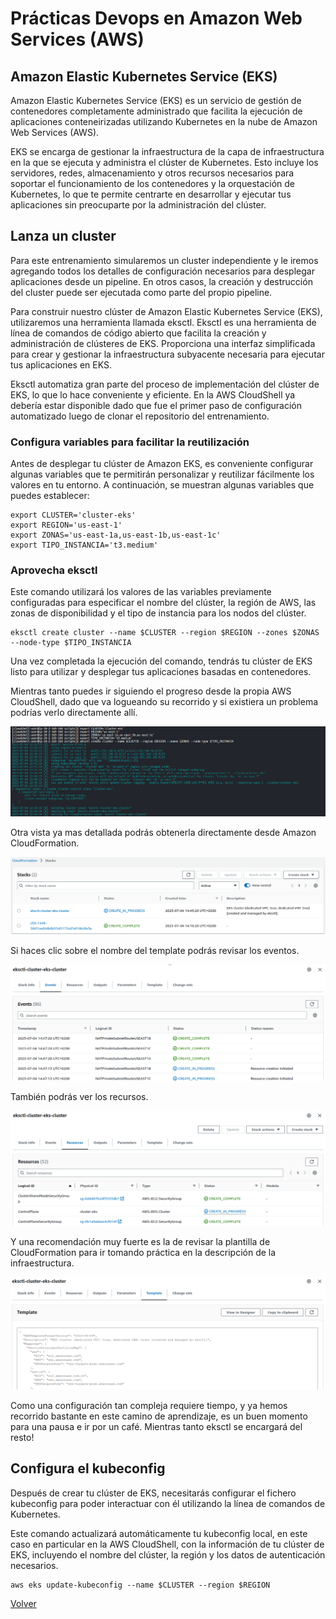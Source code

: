 # Prácticas Devops en Amazon Web Services (AWS)
## Amazon Elastic Kubernetes Service (EKS)

Amazon Elastic Kubernetes Service (EKS) es un servicio de gestión de contenedores completamente administrado que facilita la ejecución de aplicaciones conteneirizadas utilizando Kubernetes en la nube de Amazon Web Services (AWS). 

EKS se encarga de gestionar la infraestructura de la capa de infraestructura en la que se ejecuta y administra el clúster de Kubernetes. Esto incluye los servidores, redes, almacenamiento y otros recursos necesarios para soportar el funcionamiento de los contenedores y la orquestación de Kubernetes, lo que te permite centrarte en desarrollar y ejecutar tus aplicaciones sin preocuparte por la administración del clúster.

## Lanza un cluster

Para este entrenamiento simularemos un cluster independiente y le iremos agregando todos los detalles de configuración necesarios para desplegar aplicaciones desde un pipeline. En otros casos, la creación y destrucción del cluster puede ser ejecutada como parte del propio pipeline.

Para construir nuestro clúster de Amazon Elastic Kubernetes Service (EKS), utilizaremos una herramienta llamada eksctl. Eksctl es una herramienta de línea de comandos de código abierto que facilita la creación y administración de clústeres de EKS. Proporciona una interfaz simplificada para crear y gestionar la infraestructura subyacente necesaria para ejecutar tus aplicaciones en EKS.

Eksctl automatiza gran parte del proceso de implementación del clúster de EKS, lo que lo hace conveniente y eficiente. En la AWS CloudShell ya debería estar disponible dado que fue el primer paso de configuración automatizado luego de clonar el repositorio del entrenamiento.

### Configura variables para facilitar la reutilización

Antes de desplegar tu clúster de Amazon EKS, es conveniente configurar algunas variables que te permitirán personalizar y reutilizar fácilmente los valores en tu entorno. A continuación, se muestran algunas variables que puedes establecer:

```shell
export CLUSTER='cluster-eks'
export REGION='us-east-1'
export ZONAS='us-east-1a,us-east-1b,us-east-1c'
export TIPO_INSTANCIA='t3.medium'
```

### Aprovecha eksctl

Este comando utilizará los valores de las variables previamente configuradas para especificar el nombre del clúster, la región de AWS, las zonas de disponibilidad y el tipo de instancia para los nodos del clúster.

```shell
eksctl create cluster --name $CLUSTER --region $REGION --zones $ZONAS --node-type $TIPO_INSTANCIA
```

Una vez completada la ejecución del comando, tendrás tu clúster de EKS listo para utilizar y desplegar tus aplicaciones basadas en contenedores. 

Mientras tanto puedes ir siguiendo el progreso desde la propia AWS CloudShell, dado que va logueando su recorrido y si existiera un problema podrías verlo directamente allí.

<div align="center">
  <img src="imagenes/creacion-eks-cloudshell.png" alt="Creación EKS Cloud Shell logs">
</div>


Otra vista ya mas detallada podrás obtenerla directamente desde Amazon CloudFormation.

<div align="center">
  <img src="imagenes/creacion-eks-cloudformation.png" alt="Creación EKS CloudFormation">
</div>

Si haces clic sobre el nombre del template podrás revisar los eventos.

<div align="center">
  <img src="imagenes/creacion-eks-eventos.png" alt="Creación EKS CloudFormation Eventos">
</div>

También podrás ver los recursos.

<div align="center">
  <img src="imagenes/creacion-eks-recursos.png" alt="Creación EKS CloudFormation Recursos">
</div>

Y una recomendación muy fuerte es la de revisar la plantilla de CloudFormation para ir tomando práctica en la descripción de la infraestructura.

<div align="center">
  <img src="imagenes/creacion-eks-template.png" alt="Creación EKS CloudFormation Template">
</div>


Como una configuración tan compleja requiere tiempo, y ya hemos recorrido bastante en este camino de aprendizaje, es un buen momento para una pausa e ir por un café. 
Mientras tanto eksctl se encargará del resto!

## Configura el kubeconfig

Después de crear tu clúster de EKS, necesitarás configurar el fichero kubeconfig para poder interactuar con él utilizando la línea de comandos de Kubernetes.

Este comando actualizará automáticamente tu kubeconfig local, en este caso en particular en la AWS CloudShell, con la información de tu clúster de EKS, incluyendo el nombre del clúster, la región y los datos de autenticación necesarios.

```shell
aws eks update-kubeconfig --name $CLUSTER --region $REGION
```

[Volver](indice.md)